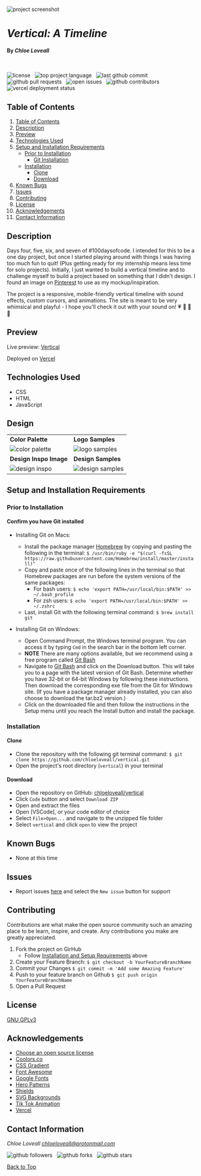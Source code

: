 ![project screenshot](assets/img/screenshot.png)

# _Vertical: A Timeline_

#### By _**Chloe Loveall**_
<br>

![license](https://img.shields.io/github/license/chloeloveall/vertical?color=blue&style=flat) &nbsp; ![top project language](https://img.shields.io/github/languages/top/chloeloveall/vertical?style=flat) &nbsp; ![last github commit](https://img.shields.io/github/last-commit/chloeloveall/vertical?style=flat) &nbsp; ![github pull requests](https://img.shields.io/github/issues-pr/chloeloveall/vertical?style=flat) &nbsp; ![open issues](https://img.shields.io/github/issues-raw/chloeloveall/vertical?style=flat) &nbsp; ![github contributors](https://img.shields.io/github/contributors/chloeloveall/vertical?color=brightgreen&style=flat) &nbsp; ![vercel deployment status](https://img.shields.io/github/deployments/chloeloveall/vertical/production?label=vercel&logo=vercel)

## Table of Contents

1. [Table of Contents](#table-of-contents)
2. [Description](#description)
3. [Preview](#preview)
4. [Technologies Used](#technologies-used)
5. [Setup and Installation Requirements](#setup-and-installation-requirements)
    * [Prior to Installation](#prior-to-installation)
      * [Git Installation](#confirm-you-have-git-installed)
    * [Installation](#installation)
      * [Clone](#clone)
      * [Download](#download)
6. [Known Bugs](#known-bugs)
7. [Issues](#issues)
8. [Contributing](#contributing)
9. [License](#license)
10. [Acknowledgements](#acknowledgements)
11. [Contact Information](#contact-information)

## Description

Days four, five, six, and seven of #100daysofcode. I intended for this to be a one day project, but once I started playing around with things I was having too much fun to quit! (Plus getting ready for my internship means less time for solo projects). Initially, I just wanted to build a vertical timeline and to challenge myself to build a project based on something that I didn't design. I found an image on [Pinterest](https://www.pinterest.com/pin/856669160361640181/) to use as my mockup/inspiration. 

The project is a responsive, mobile-friendly vertical timeline with sound effects, custom cursors, and animations. The site is meant to be very whimsical and playful - I hope you'll check it out with your sound on! :heartpulse: :purple_heart: :yellow_heart: :blue_heart:

## Preview

Live preview: [Vertical](https://vertical.vercel.app/)

Deployed on [Vercel](https://vercel.com)

## Technologies Used

* CSS
* HTML
* JavaScript

## Design

|                                               |                                                 |
| --------------------------------------------- | ----------------------------------------------- |
| **Color Palette**                             | **Logo Samples**                                |
| ![color palette](assets/img/colors.png)       | ![logo samples](assets/img/logo-samples.png)    |
| **Design Inspo Image**                        | **Design Samples**                              |
| ![design inspo](assets/img/design-inspo.jpeg) | ![design samples](assets/img/design-samples.png)|


## Setup and Installation Requirements

### Prior to Installation

#### Confirm you have Git installed

  * Installing Git on Macs:
    * Install the package manager [Homebrew](https://brew.sh/) by copying and pasting the following in the terminal: ```$ /usr/bin/ruby -e "$(curl -fsSL https://raw.githubusercontent.com/Homebrew/install/master/install)"```
    * Copy and paste once of the following lines in the terminal so that Homebrew packages are run before the system versions of the same packages:
      * For bash users: ```$ echo 'export PATH=/usr/local/bin:$PATH' >> ~/.bash_profile```
      * For zsh users: ```$ echo 'export PATH=/usr/local/bin:$PATH' >> ~/.zshrc```
    * Last, install Git with the following terminal command: ```$ brew install git```

  * Installing Git on Windows:
    * Open Command Prompt, the Windows terminal program. You can access it by typing ```Cmd``` in the search bar in the bottom left corner.
    * **NOTE** There are many options available, but we recommend using a free program called [Git Bash](https://gitforwindows.org/)
    * Navigate to [Git Bash](https://gitforwindows.org/) and click on the Download button. This will take you to a page with the latest version of Git Bash. Determine whether you have 32-bit or 64-bit Windows by following these instructions. Then download the corresponding exe file from the Git for Windows site. (If you have a package manager already installed, you can also choose to download the tar.bz2 version.)
    * Click on the downloaded file and then follow the instructions in the Setup menu until you reach the Install button and install the package.

### Installation

#### Clone

* Clone the repository with the following git terminal command: ```$ git clone https://github.com/chloeloveall/vertical.git```
* Open the project's root directory (```vertical```) in your terminal

#### Download

* Open the repository on GitHub: [chloeloveall/vertical](https://github.com/chloeloveall/vertical/)
* Click ```Code``` button and select ```Download ZIP```
* Open and extract the files
* Open [VSCode], or your code editor of choice
* Select ```File>Open...``` and navigate to the unzipped file folder 
* Select ```vertical``` and click ```open``` to view the project

## Known Bugs

* None at this time

## Issues

* Report issues [here](https://github.com/chloeloveall/vertical/issues) and select the ```New issue``` button for support

## Contributing

Contributions are what make the open source community such an amazing place to be learn, inspire, and create. Any contributions you make are greatly appreciated.

1. Fork the project on GirHub
    * Follow [Installation and Setup Requirements](#setup-and-installation-requirements) above
2. Create your Feature Branch: ```$ git checkout -b YourFeatureBranchName```
3. Commit your Changes ```$ git commit -m 'Add some Amazing Feature'```
4. Push to your feature branch on Github ```$ git push origin YourFeatureBranchName```
5. Open a Pull Request

## License

[GNU GPLv3](LICENSE.txt)

## Acknowledgements

* [Choose an open source license](https://choosealicense.com/)
* [Coolors.co](https://coolors.co/)
* [CSS Gradient](https://cssgradient.io/)
* [Font Awesome](https://fontawesome.com/)
* [Google Fonts](https://fonts.google.com/)
* [Hero Patterns](http://www.heropatterns.com/)
* [Shields](https://shields.io/)
* [SVG Backgrounds](https://www.svgbackgrounds.com/#confetti-doodles/)
* [Tik Tok Animation](https://codepen.io/JohannesKantz/pen/YzqXpRR/)
* [Vercel](https://vercel.com/)

## Contact Information

_Chloe Loveall <chloeloveall@protonmail.com>_

![github followers](https://img.shields.io/github/followers/chloeloveall?style=social) &nbsp; ![github forks](https://img.shields.io/github/forks/chloeloveall/vertical?label=Forks&style=social) &nbsp; ![github stars](https://img.shields.io/github/stars/chloeloveall/vertical?style=social)

[Back to Top](#table-of-contents)